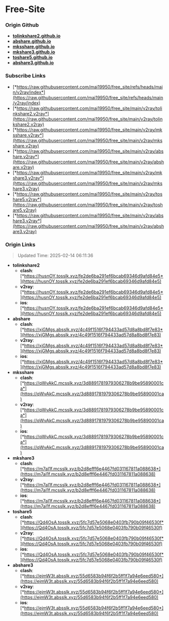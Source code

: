 # Free-Site

### Origin Github

- [**tolinkshare2.github.io**](https://github.com/tolinkshare2/tolinkshare2.github.io)
- [**abshare.github.io**](https://github.com/abshare/abshare.github.io)
- [**mksshare.github.io**](https://github.com/mksshare/mksshare.github.io)
- [**mkshare3.github.io**](https://github.com/mkshare3/mkshare3.github.io)
- [**toshare5.github.io**](https://github.com/toshare5/toshare5.github.io)
- [**abshare3.github.io**](https://github.com/abshare3/abshare3.github.io)

### Subscribe Links

- [*https://raw.githubusercontent.com/mai19950/free_site/refs/heads/main/v2ray/index*](https://raw.githubusercontent.com/mai19950/free_site/refs/heads/main/v2ray/index)
- [*https://raw.githubusercontent.com/mai19950/free_site/main/v2ray/tolinkshare2.v2ray*](https://raw.githubusercontent.com/mai19950/free_site/main/v2ray/tolinkshare2.v2ray)
- [*https://raw.githubusercontent.com/mai19950/free_site/main/v2ray/mksshare.v2ray*](https://raw.githubusercontent.com/mai19950/free_site/main/v2ray/mksshare.v2ray)
- [*https://raw.githubusercontent.com/mai19950/free_site/main/v2ray/abshare.v2ray*](https://raw.githubusercontent.com/mai19950/free_site/main/v2ray/abshare.v2ray)
- [*https://raw.githubusercontent.com/mai19950/free_site/main/v2ray/mkshare3.v2ray*](https://raw.githubusercontent.com/mai19950/free_site/main/v2ray/mkshare3.v2ray)
- [*https://raw.githubusercontent.com/mai19950/free_site/main/v2ray/toshare5.v2ray*](https://raw.githubusercontent.com/mai19950/free_site/main/v2ray/toshare5.v2ray)
- [*https://raw.githubusercontent.com/mai19950/free_site/main/v2ray/abshare3.v2ray*](https://raw.githubusercontent.com/mai19950/free_site/main/v2ray/abshare3.v2ray)

### Origin Links

> Updated Time: 2025-02-14 06:11:36

- **tolinkshare2**
  - **clash**: [*https://husnOY.tosslk.xyz/fe2de6ba291ef6bcab69346d9afd84e5*](https://husnOY.tosslk.xyz/fe2de6ba291ef6bcab69346d9afd84e5)
  - **v2ray**: [*https://husnOY.tosslk.xyz/fe2de6ba291ef6bcab69346d9afd84e5*](https://husnOY.tosslk.xyz/fe2de6ba291ef6bcab69346d9afd84e5)
  - **ios**: [*https://husnOY.tosslk.xyz/fe2de6ba291ef6bcab69346d9afd84e5*](https://husnOY.tosslk.xyz/fe2de6ba291ef6bcab69346d9afd84e5)
- **abshare**
  - **clash**: [*https://xjGMgs.absslk.xyz/4c49f1516f794433ad57d8a8bd8f7e83*](https://xjGMgs.absslk.xyz/4c49f1516f794433ad57d8a8bd8f7e83)
  - **v2ray**: [*https://xjGMgs.absslk.xyz/4c49f1516f794433ad57d8a8bd8f7e83*](https://xjGMgs.absslk.xyz/4c49f1516f794433ad57d8a8bd8f7e83)
  - **ios**: [*https://xjGMgs.absslk.xyz/4c49f1516f794433ad57d8a8bd8f7e83*](https://xjGMgs.absslk.xyz/4c49f1516f794433ad57d8a8bd8f7e83)
- **mksshare**
  - **clash**: [*https://qWvAkC.mcsslk.xyz/3d8891781979306278b9be95890001ca*](https://qWvAkC.mcsslk.xyz/3d8891781979306278b9be95890001ca)
  - **v2ray**: [*https://qWvAkC.mcsslk.xyz/3d8891781979306278b9be95890001ca*](https://qWvAkC.mcsslk.xyz/3d8891781979306278b9be95890001ca)
  - **ios**: [*https://qWvAkC.mcsslk.xyz/3d8891781979306278b9be95890001ca*](https://qWvAkC.mcsslk.xyz/3d8891781979306278b9be95890001ca)
- **mkshare3**
  - **clash**: [*https://m7aI1f.mcsslk.xyz/b2d8efff6e4467fd031167811a088638*](https://m7aI1f.mcsslk.xyz/b2d8efff6e4467fd031167811a088638)
  - **v2ray**: [*https://m7aI1f.mcsslk.xyz/b2d8efff6e4467fd031167811a088638*](https://m7aI1f.mcsslk.xyz/b2d8efff6e4467fd031167811a088638)
  - **ios**: [*https://m7aI1f.mcsslk.xyz/b2d8efff6e4467fd031167811a088638*](https://m7aI1f.mcsslk.xyz/b2d8efff6e4467fd031167811a088638)
- **toshare5**
  - **clash**: [*https://Qd4OsA.tosslk.xyz/5fc7d57e5068e0403fb790b09f46530f*](https://Qd4OsA.tosslk.xyz/5fc7d57e5068e0403fb790b09f46530f)
  - **v2ray**: [*https://Qd4OsA.tosslk.xyz/5fc7d57e5068e0403fb790b09f46530f*](https://Qd4OsA.tosslk.xyz/5fc7d57e5068e0403fb790b09f46530f)
  - **ios**: [*https://Qd4OsA.tosslk.xyz/5fc7d57e5068e0403fb790b09f46530f*](https://Qd4OsA.tosslk.xyz/5fc7d57e5068e0403fb790b09f46530f)
- **abshare3**
  - **clash**: [*https://ejmW3t.absslk.xyz/55d6583b94f6f2b5ff1f7a94e6eed580*](https://ejmW3t.absslk.xyz/55d6583b94f6f2b5ff1f7a94e6eed580)
  - **v2ray**: [*https://ejmW3t.absslk.xyz/55d6583b94f6f2b5ff1f7a94e6eed580*](https://ejmW3t.absslk.xyz/55d6583b94f6f2b5ff1f7a94e6eed580)
  - **ios**: [*https://ejmW3t.absslk.xyz/55d6583b94f6f2b5ff1f7a94e6eed580*](https://ejmW3t.absslk.xyz/55d6583b94f6f2b5ff1f7a94e6eed580)
